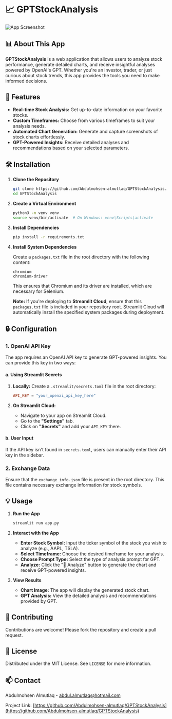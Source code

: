 # 📈 GPTStockAnalysis

![App Screenshot](https://github.com/Abdulmohsen-almutlaq/GPTStockAnalysis/image/Screenshot_1.png)

## 📊 About This App

**GPTStockAnalysis** is a web application that allows users to analyze stock performance, generate detailed charts, and receive insightful analyses powered by OpenAI's GPT. Whether you're an investor, trader, or just curious about stock trends, this app provides the tools you need to make informed decisions.

## 🔧 Features

- **Real-time Stock Analysis:** Get up-to-date information on your favorite stocks.
- **Custom Timeframes:** Choose from various timeframes to suit your analysis needs.
- **Automated Chart Generation:** Generate and capture screenshots of stock charts effortlessly.
- **GPT-Powered Insights:** Receive detailed analyses and recommendations based on your selected parameters.

## 🛠️ Installation

1. **Clone the Repository**

    ```bash
    git clone https://github.com/Abdulmohsen-almutlaq/GPTStockAnalysis.git
    cd GPTStockAnalysis
    ```

2. **Create a Virtual Environment**

    ```bash
    python3 -m venv venv
    source venv/bin/activate  # On Windows: venv\Scripts\activate
    ```

3. **Install Dependencies**

    ```bash
    pip install -r requirements.txt
    ```

4. **Install System Dependencies**

    Create a `packages.txt` file in the root directory with the following content:

    ```plaintext
    chromium
    chromium-driver
    ```

    This ensures that Chromium and its driver are installed, which are necessary for Selenium.

    **Note:** If you're deploying to **Streamlit Cloud**, ensure that this `packages.txt` file is included in your repository root. Streamlit Cloud will automatically install the specified system packages during deployment.

## 🔒 Configuration

### 1. OpenAI API Key

The app requires an OpenAI API key to generate GPT-powered insights. You can provide this key in two ways:

#### a. Using Streamlit Secrets

1. **Locally:** Create a `.streamlit/secrets.toml` file in the root directory:

    ```toml
    API_KEY = "your_openai_api_key_here"
    ```

2. **On Streamlit Cloud:**
   - Navigate to your app on Streamlit Cloud.
   - Go to the **"Settings"** tab.
   - Click on **"Secrets"** and add your `API_KEY` there.

#### b. User Input

If the API key isn't found in `secrets.toml`, users can manually enter their API key in the sidebar.

### 2. Exchange Data

Ensure that the `exchange_info.json` file is present in the root directory. This file contains necessary exchange information for stock symbols.

## 💡 Usage

1. **Run the App**

    ```bash
    streamlit run app.py
    ```

2. **Interact with the App**

    - **Enter Stock Symbol:** Input the ticker symbol of the stock you wish to analyze (e.g., AAPL, TSLA).
    - **Select Timeframe:** Choose the desired timeframe for your analysis.
    - **Choose Prompt Type:** Select the type of analysis prompt for GPT.
    - **Analyze:** Click the "🚀 Analyze" button to generate the chart and receive GPT-powered insights.

3. **View Results**

    - **Chart Image:** The app will display the generated stock chart.
    - **GPT Analysis:** View the detailed analysis and recommendations provided by GPT.

## 🤝 Contributing

Contributions are welcome! Please fork the repository and create a pull request.

## 📜 License

Distributed under the MIT License. See `LICENSE` for more information.

## 📫 Contact

Abdulmohsen Almutlaq - [abdul.almutlaq@hotmail.com](mailto:abdul.almutlaq@hotmail.com)

Project Link: [https://github.com/Abdulmohsen-almutlaq/GPTStockAnalysis](https://github.com/Abdulmohsen-almutlaq/GPTStockAnalysis)
